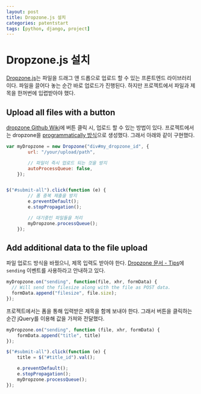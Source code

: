 ```yaml
---
layout: post
title: Dropzone.js 설치
categories: patentstart
tags: [python, django, project]
---
```


# Dropzone.js 설치

[Dropzone.js](http://www.dropzonejs.com/)는 파일을 드래그 앤 드롭으로 업로드 할 수 있는 프론트엔드 라이브러리이다. 파일을 끌어다 놓는 순간 바로 업로드가 진행된다. 하지만 프로젝트에서 파일과 제목을 한꺼번에 입렵받아야 했다.

## Upload all files with a button
[dropzone Github Wiki](https://github.com/enyo/dropzone/wiki)에 버튼 클릭 시, 업로드 할 수 있는 방법이 있다. 프로젝트에서는 dropzone을 [programmatically 방식](http://www.dropzonejs.com/#create-dropzones-programmatically)으로 생성했다. 그래서 아래와 같이 구현했다.

```js
var myDropzone = new Dropzone("div#my_dropzone_id", {
        url: "/your/upload/path",

        // 파일이 즉시 업로드 되는 것을 방지
        autoProcessQueue: false,
    });


$("#submit-all").click(function (e) {
        // 폼 중복 제출을 방지
        e.preventDefault();
        e.stopPropagation();

        // 대기중인 파일들을 처리
        myDropzone.processQueue();
    });
```

## Add additional data to the file upload
파일 업로드 방식을 바꿨으니, 제목 입력도 받아야 한다. [Dropzone 문서 - Tips](http://www.dropzonejs.com/#tips)에 `sending` 이벤트를 사용하라고 안내하고 있다.

```js
myDropzone.on("sending", function(file, xhr, formData) {
  // Will send the filesize along with the file as POST data.
  formData.append("filesize", file.size);
});
```

프로젝트에서는 폼을 통해 입력받은 제목을 함께 보내야 한다. 그래서 버튼을 클릭하는 순간 jQuery를 이용해 값을 가져와 전달했다.
```js
myDropzone.on("sending", function (file, xhr, formData) {
    formData.append("title", title)
});

$("#submit-all").click(function (e) {
    title = $("#title_id").val();

    e.preventDefault();
    e.stopPropagation();
    myDropzone.processQueue();
});
```
